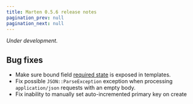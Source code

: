 ```yaml
---
title: Marten 0.5.6 release notes
pagination_prev: null
pagination_next: null
---
```


_Under development._

## Bug fixes

* Make sure bound field [required state](pathname:///api/dev/Marten/Schema/BoundField.html#required%3F(*args%2C**options)-instance-method) is exposed in templates.
* Fix possible `JSON::ParseException` exception when processing `application/json` requests with an empty body.
* Fix inability to manually set auto-incremented primary key on create
